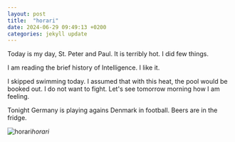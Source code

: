 ```yaml
---
layout: post
title:  "horari"
date: 2024-06-29 09:49:13 +0200
categories: jekyll update
---
```


Today is my day, St. Peter and Paul. It is terribly hot. I did few things.  

I am reading the brief history of Intelligence. I like it.   

I skipped swimming today. I assumed that with this heat, the pool would be booked out. I do not want to fight. Let's see tomorrow morning how I am feeling.  

Tonight Germany is playing agains Denmark in football. Beers are in the fridge.  


![horari](https://lh3.googleusercontent.com/pw/AP1GczOh4b6cynQFAIedOyTJucLAeXKynwEsIyRSfzimCExbeD_h1EEDjfGR5JVXLVyMaJHzPaCZx1T1bek-WkUZ8r_dEUqp0gyiDUHKE4sPeTyDBnuPSvM=w0)*horari*&nbsp;



[jekyll-docs]: https://jekyllrb.com/docs/home
[jekyll-gh]:   https://github.com/jekyll/jekyll
[jekyll-talk]: https://talk.jekyllrb.com/
